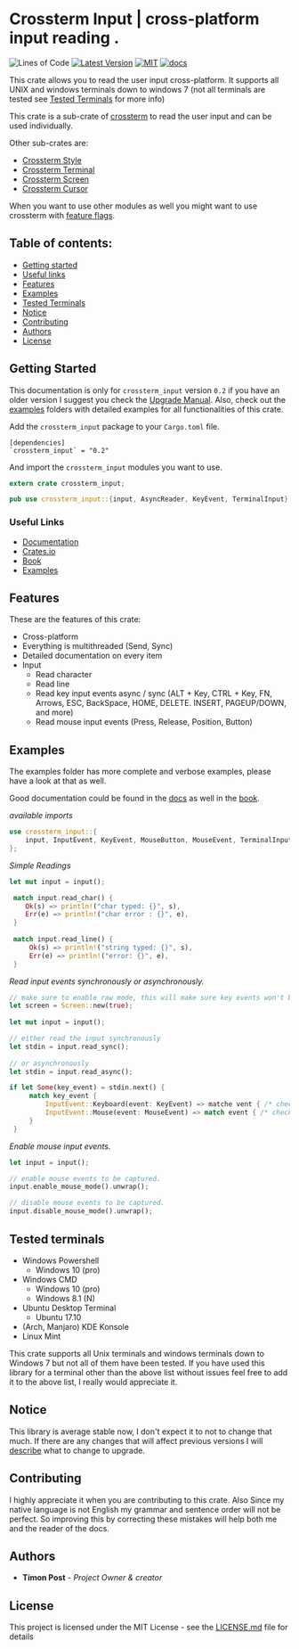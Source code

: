 # Crossterm Input | cross-platform input reading .
 ![Lines of Code][s7] [![Latest Version][s1]][l1] [![MIT][s2]][l2] [![docs][s3]][l3]

[s1]: https://img.shields.io/crates/v/crossterm_input.svg
[l1]: https://crates.io/crates/crossterm_input

[s2]: https://img.shields.io/badge/license-MIT-blue.svg
[l2]: ./LICENSE

[s3]: https://docs.rs/crossterm_input/badge.svg
[l3]: https://docs.rs/crossterm_input/

[s3]: https://docs.rs/crossterm_input/badge.svg
[l3]: https://docs.rs/crossterm_input/

[s7]: https://travis-ci.org/TimonPost/crossterm.svg?branch=master

This crate allows you to read the user input cross-platform. 
It supports all UNIX and windows terminals down to windows 7 (not all terminals are tested see [Tested Terminals](#tested-terminals) for more info)

This crate is a sub-crate of [crossterm](https://crates.io/crates/crossterm) to read the user input and can be used individually.

Other sub-crates are:
- [Crossterm Style](https://crates.io/crates/crossterm_style) 
- [Crossterm Terminal](https://crates.io/crates/crossterm_terminal) 
- [Crossterm Screen](https://crates.io/crates/crossterm_screen)
- [Crossterm Cursor](https://crates.io/crates/crossterm_cursor)
 
When you want to use other modules as well you might want to use crossterm with [feature flags](http://atcentra.com/crossterm/feature_flags.html).
 
## Table of contents:
- [Getting started](#getting-started)
- [Useful links](#useful-links)
- [Features](#features)
- [Examples](#examples)
- [Tested Terminals](#tested-terminals)
- [Notice](#notice)
- [Contributing](#contributing)
- [Authors](#authors)
- [License](#license)

## Getting Started

This documentation is only for `crossterm_input` version `0.2` if you have an older version I suggest you check the [Upgrade Manual](https://github.com/TimonPost/crossterm/blob/master/docs/UpgradeManual.md). Also, check out the [examples](https://github.com/TimonPost/crossterm/tree/master/crossterm_input/examples) folders with detailed examples for all functionalities of this crate.

Add the `crossterm_input` package to your `Cargo.toml` file.

```
[dependencies]
`crossterm_input` = "0.2"

```
And import the `crossterm_input` modules you want to use.

```rust  
extern crate crossterm_input;

pub use crossterm_input::{input, AsyncReader, KeyEvent, TerminalInput};
```

### Useful Links

- [Documentation](https://docs.rs/crossterm_input/)
- [Crates.io](https://crates.io/crates/crossterm_input)
- [Book](http://atcentra.com/crossterm/input.html)
- [Examples](/examples)

## Features
These are the features of this crate:

- Cross-platform
- Everything is multithreaded (Send, Sync)
- Detailed documentation on every item
- Input
    - Read character
    - Read line
    - Read key input events async / sync (ALT + Key, CTRL + Key, FN, Arrows, ESC, BackSpace, HOME, DELETE. INSERT, PAGEUP/DOWN, and more)
    - Read mouse input events (Press, Release, Position, Button)
    
## Examples
The examples folder has more complete and verbose examples, please have a look at that as well.

Good documentation could be found in the  [docs][l3] as well in the [book](http://atcentra.com/crossterm/input.html).

_available imports_
```rust
use crossterm_input::{
    input, InputEvent, KeyEvent, MouseButton, MouseEvent, TerminalInput, AsyncReader, SyncReader, Screen
};
```

_Simple Readings_
```rust 
let mut input = input();

 match input.read_char() {
    Ok(s) => println!("char typed: {}", s),
    Err(e) => println!("char error : {}", e),
 }
 
 match input.read_line() {
     Ok(s) => println!("string typed: {}", s),
     Err(e) => println!("error: {}", e),
 }
```

_Read input events synchronously or asynchronously._
```rust
// make sure to enable raw mode, this will make sure key events won't be handled by the terminal it's self and allows crossterm to read the input and pass it back to you.
let screen = Screen::new(true);
    
let mut input = input();

// either read the input synchronously 
let stdin = input.read_sync();
 
// or asynchronously
let stdin = input.read_async();

if let Some(key_event) = stdin.next() {
     match key_event {
         InputEvent::Keyboard(event: KeyEvent) => matche vent { /* check key event */ }
         InputEvent::Mouse(event: MouseEvent) => match event { /* check mouse event */ }
     }
 }
```

_Enable mouse input events._
```rust
let input = input();

// enable mouse events to be captured.
input.enable_mouse_mode().unwrap();

// disable mouse events to be captured.
input.disable_mouse_mode().unwrap();
```

## Tested terminals

- Windows Powershell
    - Windows 10 (pro)
- Windows CMD
    - Windows 10 (pro)
    - Windows 8.1 (N)
- Ubuntu Desktop Terminal
    - Ubuntu 17.10
- (Arch, Manjaro) KDE Konsole
- Linux Mint

This crate supports all Unix terminals and windows terminals down to Windows 7 but not all of them have been tested.
If you have used this library for a terminal other than the above list without issues feel free to add it to the above list, I really would appreciate it.

## Notice 

This library is average stable now, I don't expect it to not to change that much. 
If there are any changes that will affect previous versions I will [describe](https://github.com/TimonPost/crossterm/blob/master/docs/UpgradeManual.md) what to change to upgrade.

## Contributing

I highly appreciate it when you are contributing to this crate. 
Also Since my native language is not English my grammar and sentence order will not be perfect. 
So improving this by correcting these mistakes will help both me and the reader of the docs.

## Authors

* **Timon Post** - *Project Owner & creator*

## License

This project is licensed under the MIT License - see the [LICENSE.md](https://github.com/TimonPost/crossterm/blob/master/LICENSE) file for details
